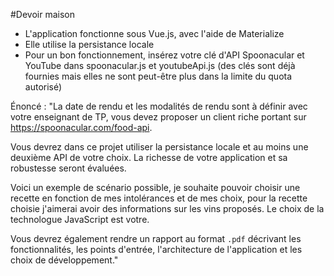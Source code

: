 #Devoir maison

- L'application fonctionne sous Vue.js, avec l'aide de Materialize
- Elle utilise la persistance locale
- Pour un bon fonctionnement, insérez votre clé d'API Spoonacular et YouTube dans spoonacular.js et youtubeApi.js (des clés sont déjà fournies mais elles ne sont peut-être plus dans la limite du quota autorisé)

Énoncé : 
"La date de rendu et les modalités de rendu sont à définir avec votre enseignant de TP, vous devez proposer un
client riche portant sur https://spoonacular.com/food-api. 

Vous devrez dans ce projet utiliser la persistance locale et au moins une deuxième API de votre choix. La richesse de votre application et sa robustesse seront évaluées.

Voici un exemple de scénario possible, je souhaite pouvoir choisir une recette en fonction de mes intolérances et de mes choix, pour la recette choisie j'aimerai avoir
des informations sur les vins proposés. Le choix de la technologue JavaScript est votre. 

Vous devrez également rendre un rapport au format `.pdf` décrivant les fonctionnalités,
les points d'entrée, l'architecture de l'application et les choix de développement."

